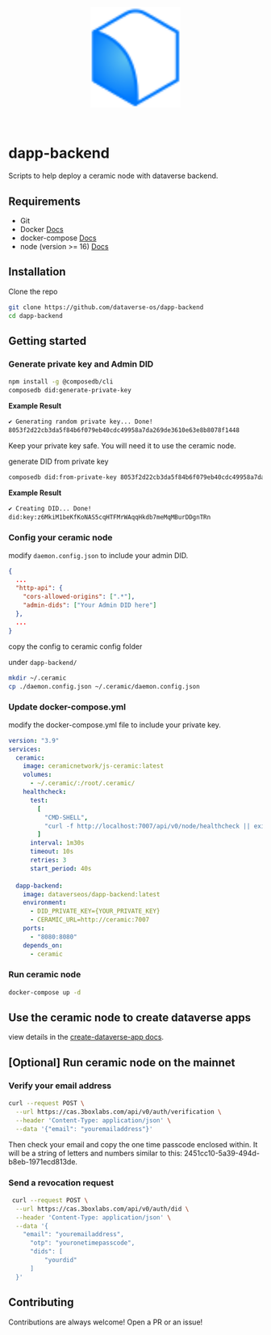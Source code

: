 <br/>
<p align="center">
<a href=" " target="_blank">
<img src="https://raw.githubusercontent.com/dataverse-os/create-dataverse-app/main/logo.svg" width="180" alt="Dataverse logo">
</a >
</p >
<br/>

# dapp-backend

Scripts to help deploy a ceramic node with dataverse backend.

## Requirements
- Git
- Docker [Docs](https://docs.docker.com/get-docker/)
- docker-compose [Docs](https://docs.docker.com/compose/install/)
- node (version >= 16) [Docs](https://nodejs.org/en/download/)

## Installation
Clone the repo

```bash
git clone https://github.com/dataverse-os/dapp-backend
cd dapp-backend
```

## Getting started

### Generate private key and Admin DID

```bash
npm install -g @composedb/cli
composedb did:generate-private-key
```
**Example Result**
```bash
✔ Generating random private key... Done!
8053f2d22cb3da5f84b6f079eb40cdc49958a7da269de3610e63e8b8078f1448
```

Keep your private key safe. You will need it to use the ceramic node.

generate DID from private key
```bash
composedb did:from-private-key 8053f2d22cb3da5f84b6f079eb40cdc49958a7da269de3610e63e8b8078f1448
```

**Example Result**
```bash
✔ Creating DID... Done!
did:key:z6MkiM1beKfKoNAS5cqHTFMrWAqqHkdb7meMqMBurDDgnTRn
```

### Config your ceramic node
modify ```daemon.config.json``` to include your admin DID.
```json
{
  ...
  "http-api": {
    "cors-allowed-origins": [".*"],
    "admin-dids": ["Your Admin DID here"]
  },
  ...
}

```

copy the config to ceramic config folder

under ```dapp-backend/```
```bash
mkdir ~/.ceramic
cp ./daemon.config.json ~/.ceramic/daemon.config.json
```

### Update docker-compose.yml

modify the docker-compose.yml file to include your private key.
```YAML
version: "3.9"
services:
  ceramic:
    image: ceramicnetwork/js-ceramic:latest
    volumes:
      - ~/.ceramic/:/root/.ceramic/
    healthcheck:
      test:
        [
          "CMD-SHELL",
          "curl -f http://localhost:7007/api/v0/node/healthcheck || exit 1"
        ]
      interval: 1m30s
      timeout: 10s
      retries: 3
      start_period: 40s

  dapp-backend:
    image: dataverseos/dapp-backend:latest
    environment:
      - DID_PRIVATE_KEY={YOUR_PRIVATE_KEY}
      - CERAMIC_URL=http://ceramic:7007
    ports:
      - "8080:8080"
    depends_on:
      - ceramic

```

### Run ceramic node

```bash
docker-compose up -d
```

## Use the ceramic node to create dataverse apps

view details in the [create-dataverse-app docs](https://github.com/dataverse-os/create-dataverse-app#readme).


## [Optional] Run ceramic node on the mainnet

### Verify your email address

```bash
curl --request POST \
  --url https://cas.3boxlabs.com/api/v0/auth/verification \
  --header 'Content-Type: application/json' \
  --data '{"email": "youremailaddress"}'
```
Then check your email and copy the one time passcode enclosed within. It will be a string of letters and numbers similar to this: 2451cc10-5a39-494d-b8eb-1971ecd813de.
### Send a revocation request
```bash
 curl --request POST \
  --url https://cas.3boxlabs.com/api/v0/auth/did \
  --header 'Content-Type: application/json' \
  --data '{
    "email": "youremailaddress",
      "otp": "youronetimepasscode",
      "dids": [
          "yourdid"
      ]
  }'
  ```

## Contributing

Contributions are always welcome! Open a PR or an issue!